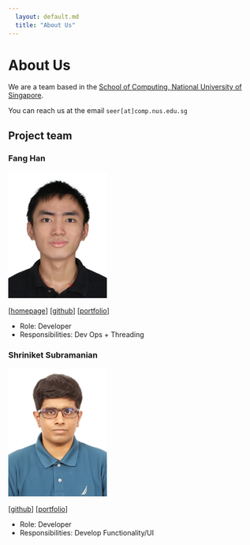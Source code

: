 ```yaml
---
  layout: default.md
  title: "About Us"
---
```


# About Us

We are a team based in the [School of Computing, National University of Singapore](http://www.comp.nus.edu.sg).

You can reach us at the email `seer[at]comp.nus.edu.sg`

## Project team

### Fang Han

<img src="images/fanghan.png" width="200px">

[[homepage](https://github.com/Eilyss)]
[[github](https://github.com/Eilyss)]
[[portfolio](team/fanghan.md)]

* Role: Developer
* Responsibilities: Dev Ops + Threading

### Shriniket Subramanian

<img src="images/shriniket03.png" width="200px">

[[github](http://github.com/shriniket03)]
[[portfolio](team/shriniket03.md)]

* Role: Developer
* Responsibilities: Develop Functionality/UI
